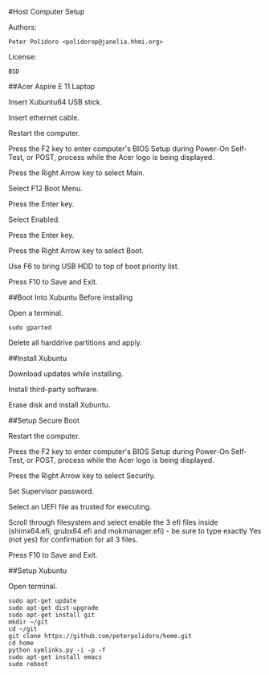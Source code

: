 #Host Computer Setup

Authors:

    Peter Polidoro <polidorop@janelia.hhmi.org>

License:

    BSD

##Acer Aspire E 11 Laptop

Insert Xubuntu64 USB stick.

Insert ethernet cable.

Restart the computer.

Press the F2 key to enter computer's BIOS Setup during Power-On
Self-Test, or POST, process while the Acer logo is being displayed.

Press the Right Arrow key to select Main.

Select F12 Boot Menu.

Press the Enter key.

Select Enabled.

Press the Enter key.

Press the Right Arrow key to select Boot.

Use F6 to bring USB HDD to top of boot priority list.

Press F10 to Save and Exit.

##Boot Into Xubuntu Before Installing

Open a terminal.

```shell
sudo gparted
```

Delete all harddrive partitions and apply.

##Install Xubuntu

Download updates while installing.

Install third-party software.

Erase disk and install Xubuntu.

##Setup Secure Boot

Restart the computer.

Press the F2 key to enter computer's BIOS Setup during Power-On
Self-Test, or POST, process while the Acer logo is being displayed.

Press the Right Arrow key to select Security.

Set Supervisor password.

Select an UEFI file as trusted for executing.

Scroll through filesystem and select enable the 3 efi files inside
(shimx64.efi, grubx64.efi and mokmanager.efi) - be sure to type
exactly Yes (not yes) for confirmation for all 3 files.

Press F10 to Save and Exit.

##Setup Xubuntu

Open terminal.

```shell
sudo apt-get update
sudo apt-get dist-upgrade
sudo apt-get install git
mkdir ~/git
cd ~/git
git clone https://github.com/peterpolidoro/home.git
cd home
python symlinks.py -i -p -f
sudo apt-get install emacs
sudo reboot
```

